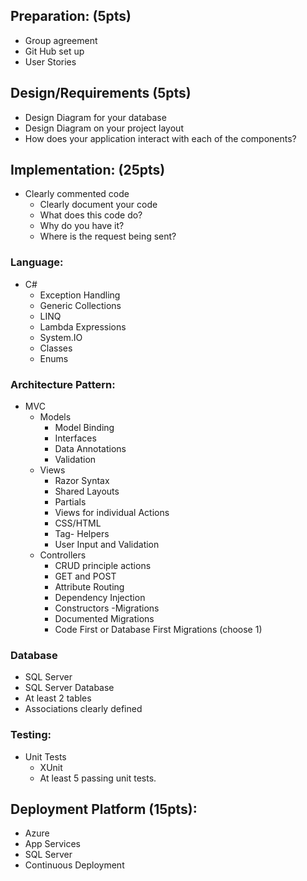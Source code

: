 ## Preparation: (5pts)
- Group agreement
- Git Hub set up
- User Stories 

## Design/Requirements (5pts)
- Design Diagram for your database
- Design Diagram on your project layout
- How does your application interact with each of the components?

## Implementation: (25pts)
- Clearly commented code
	- Clearly document your code
	- What does this code do?
	- Why do you have it?
	- Where is the request being sent?
###	Language:
- C#
	- Exception Handling
	- Generic Collections
	- LINQ
	- Lambda Expressions
	- System.IO
	- Classes
	- Enums

### Architecture Pattern:
- MVC
	- Models
		- Model Binding
		- Interfaces
		- Data Annotations
		- Validation
	- Views 
		- Razor Syntax
		- Shared Layouts
		- Partials
		- Views for individual Actions
		- CSS/HTML
		- Tag- Helpers
		- User Input and Validation
	- Controllers
		- CRUD principle actions
		- GET and POST
		- Attribute Routing
		- Dependency Injection
		- Constructors
	-Migrations
		- Documented Migrations
		- Code First or Database First Migrations (choose 1)

### Database
- SQL Server
- SQL Server Database
- At least 2 tables
- Associations clearly defined

### Testing:
- Unit Tests
	- XUnit
	- At least 5 passing unit tests.

## Deployment Platform (15pts):
- Azure
- App Services
- SQL Server
- Continuous Deployment
